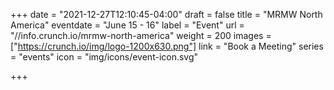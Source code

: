 +++
date = "2021-12-27T12:10:45-04:00"
draft = false
title = "MRMW North America"
eventdate = "June 15 - 16"
label = "Event"
url = "//info.crunch.io/mrmw-north-america"
weight = 200
images = ["https://crunch.io/img/logo-1200x630.png"]
link = "Book a Meeting"
series = "events"
icon = "img/icons/event-icon.svg"

+++
